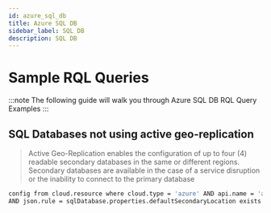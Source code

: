 ```yaml
---
id: azure_sql_db
title: Azure SQL DB
sidebar_label: SQL DB
description: SQL DB
---
```


# Sample RQL Queries

:::note
The following guide will walk you through Azure SQL DB RQL Query Examples
:::

## SQL Databases not using active geo-replication
> Active Geo-Replication enables the configuration of up to four (4) readable secondary databases in the same or different regions.
> Secondary databases are available in the case of a service disruption or the inability to connect to the primary database

```bash
config from cloud.resource where cloud.type = 'azure' AND api.name = 'azure-sql-db-list' 
AND json.rule = sqlDatabase.properties.defaultSecondaryLocation exists and sqlDatabase.properties.defaultSecondaryLocation is not empty
```
